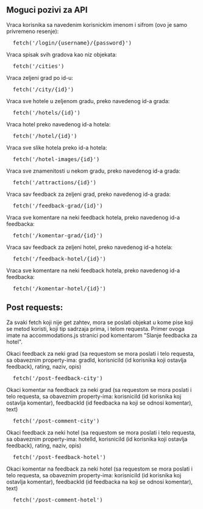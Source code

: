 <h2>Moguci pozivi za API</h2>
Vraca korisnika sa navedenim korisnickim imenom i sifrom (ovo je samo privremeno resenje):
<pre>
  fetch('/login/{username}/{password}')
</pre>
Vraca spisak svih gradova kao niz objekata:
<pre>
  fetch('/cities')
</pre>
Vraca zeljeni grad po id-u:
<pre>
  fetch('/city/{id}')
</pre>
Vraca sve hotele u zeljenom gradu, preko navedenog id-a grada:
<pre>
  fetch('/hotels/{id}')
</pre>
Vraca hotel preko navedenog id-a hotela:
<pre>
  fetch('/hotel/{id}')
</pre>
Vraca sve slike hotela preko id-a hotela:
<pre>
  fetch('/hotel-images/{id}')
</pre>
Vraca sve znamenitosti u nekom gradu, preko navedenog id-a grada:
<pre>
  fetch('/attractions/{id}')
</pre>
Vraca sav feedback za zeljeni grad, preko navedenog id-a grada:
<pre>
  fetch('/feedback-grad/{id}')
</pre>
Vraca sve komentare na neki feedback hotela, preko navedenog id-a feedbacka:
<pre>
  fetch('/komentar-grad/{id}')
</pre>
Vraca sav feedback za zeljeni hotel, preko navedenog id-a hotela:
<pre>
  fetch('/feedback-hotel/{id}')
</pre>
Vraca sve komentare na neki feedback hotela, preko navedenog id-a feedbacka:
<pre>
  fetch('/komentar-hotel/{id}')
</pre>
<h2>Post requests:</h2>
<p>Za svaki fetch koji nije get zahtev, mora se poslati objekat u kome pise koji se metod koristi, koji tip sadrzaja prima, i telom requesta. Primer ovoga imate na accommodations.js stranici pod komentarom "Slanje feedbacka za hotel".</p>
Okaci feedback za neki grad (sa requestom se mora poslati i telo requesta, sa obaveznim property-ima: gradId, korisniciId (id korisnika koji ostavlja feedback), rating, naziv, opis)
<pre>
  fetch('/post-feedback-city')
</pre>
Okaci komentar na feedback za neki grad (sa requestom se mora poslati i telo requesta, sa obaveznim property-ima: korisniciId (id korisnika koj ostavlja komentar), feedbackId (id feedbacka na koji se odnosi komentar), text)
<pre>
  fetch('/post-comment-city')
</pre>
Okaci feedback za neki hotel (sa requestom se mora poslati i telo requesta, sa obaveznim property-ima: hotelId, korisniciId (id korisnika koji ostavlja feedback), rating, naziv, opis)
<pre>
  fetch('/post-feedback-hotel')
</pre>
Okaci komentar na feedback za neki hotel (sa requestom se mora poslati i telo requesta, sa obaveznim property-ima: korisniciId (id korisnika koj ostavlja komentar), feedbackId (id feedbacka na koji se odnosi komentar), text)
<pre>
  fetch('/post-comment-hotel')
</pre>
